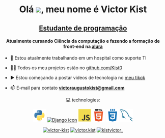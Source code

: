 <h1 align="center">Olá <a href="https://www.linkedin.com/in/victor-kist/"><img src="https://raw.githubusercontent.com/kaueMarques/kaueMarques/master/hi.gif" width="30px"></a>, meu nome é Victor Kist</h1>
<h2 align="center"><a href="https://github.com/Kist0/curriculo/blob/main/Curriculo%20Victor%20Kist.pdf">Estudante de programação</a></h2>
<h4 align="center">Atualmente cursando Ciência da computação e fazendo a formação de front-end na <a href="https://cursos.alura.com.br/user/victorkist">alura</a></h4>

- 🔭 Estou atualmente trabalhando em um hospital como suporte TI

- 👨‍💻 Todos os meu projetos estão no [github.com/Kist0](https://github.com/Kist0?tab=repositories)

- ▶️ Estou começando a postar videos de tecnologia no [meu tikok](https://www.tiktok.com/@kistvictor_?lang=pt-BR&is_copy_url=1&is_from_webapp=v2)

- 📫 E-mail para contato **victoraugustokist@gmail.com**

<p align="center">
💻 technologies:
</p>
<p align="center">
<a href="https://github.com/Kist0/Genius" target="blank"><img src="https://raw.githubusercontent.com/devicons/devicon/2809b567852a4648062a2d3e7c1c531367458c0b/icons/python/python-original.svg" alt="python icon" height="40" width="40" /></a>
<a href="https://github.com/Kist0/ceep"><img src="https://github.com/Kist0/devicon/blob/master/icons/django/django-original.svg" alt="Django icon"  width="40" height="40"/></a>
<a href="https://github.com/Kist0/banking"><img src="https://raw.githubusercontent.com/devicons/devicon/2809b567852a4648062a2d3e7c1c531367458c0b/icons/javascript/javascript-original.svg" alt="javascript icon" width="40" height="40"/></a>
<a href="https://raw.githubusercontent.com/Kist0/devicon/2809b567852a4648062a2d3e7c1c531367458c0b/icons/react/react-original.svg" alt="React icon" width="40" height="40"/></a>
<a href="https://github.com/Kist0/barber_shop"><img src="https://raw.githubusercontent.com/devicons/devicon/master/icons/html5/html5-original-wordmark.svg" alt="html5 icon"  width="40" height="40"/></a>
<a href="https://github.com/Kist0/barber_shop"><img src="https://raw.githubusercontent.com/devicons/devicon/master/icons/css3/css3-plain-wordmark.svg" alt="css3 icon"  width="40" height="40"/></a>
<a href="https://github.com/Kist0/Kist0/blob/main/MySQL"><img src="https://github.com/devicons/devicon/blob/master/icons/mysql/mysql-plain.svg" alt="MySQL icon" width="40" height="40"/></a>
</p>

<p align="center">
<a href="https://www.linkedin.com/in/victor-kist/" target="blank"><img align="center" src="https://cdn.jsdelivr.net/npm/simple-icons@3.0.1/icons/linkedin.svg" alt="victor-kist" height="20" width="20" /></a>
<a href="https://www.facebook.com/victor.kist" target="blank"><img align="center" src="https://cdn.jsdelivr.net/npm/simple-icons@3.0.1/icons/facebook.svg" alt="victor.kist" height="20" width="20" /></a>
<a href="https://www.instagram.com/kistvictor_/" target="blank"><img align="center" src="https://cdn.jsdelivr.net/npm/simple-icons@3.0.1/icons/instagram.svg" alt="kistvictor_" height="20" width="20" /></a>
</p>

<!--
**Kist0/Kist0** is a ✨ _special_ ✨ repository because its `README.md` (this file) appears on your GitHub profile.

Here are some ideas to get you started:

- 🔭 I’m currently working on ...
- 🌱 I’m currently learning ...
- 👯 I’m looking to collaborate on ...
- 🤔 I’m looking for help with ...
- 💬 Ask me about ...
- 📫 How to reach me: ...
- 😄 Pronouns: ...
- ⚡ Fun fact: ...
-->
